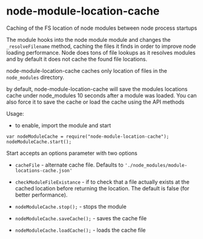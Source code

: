 # node-module-location-cache
Caching of the FS location of node modules between node process startups

The module hooks into the node module module and changes the ```_resolveFilename``` method, caching the files it finds
in order to improve node loading performance. Node does tons of file lookups as it resolves modules and by default
it does not cache the found file locations.

node-module-location-cache caches only location of files in the ```node_modules``` directory.

by default, node-module-location-cache will save the modules locations cache under node_modules 10 seconds after
a module was loaded. You can also force it to save the cache or load the cache using the API methods

Usage:

* to enable, import the module and start

```
var nodeModuleCache = require("node-module-location-cache");
nodeModuleCache.start();
```

Start accepts an options parameter with two options
   * ```cacheFile``` - alternate cache file. Defaults to ```'./node_modules/module-locations-cache.json'```
   * ```checkModuleFileExistance``` - if to check that a file actually exists at the cached location before returning the location.
   The default is false (for better performance).

* ```nodeModuleCache.stop();``` - stops the module
* ```nodeModuleCache.saveCache();``` - saves the cache file
* ```nodeModuleCache.loadCache();``` - loads the cache file
